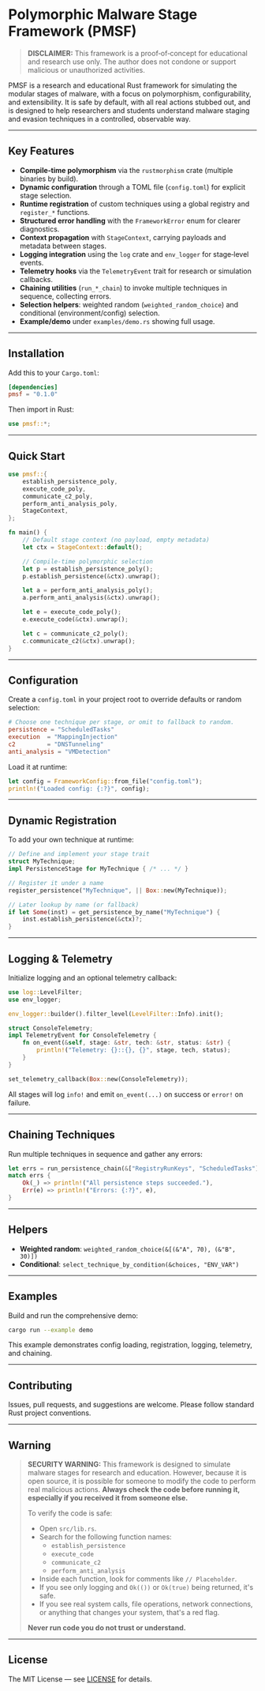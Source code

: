 # Polymorphic Malware Stage Framework (PMSF)

> **DISCLAIMER:** This framework is a proof‑of‑concept for educational and research use only. The author does not condone or support malicious or unauthorized activities.


PMSF is a research and educational Rust framework for simulating the modular stages of malware, with a focus on polymorphism, configurability, and extensibility. It is safe by default, with all real actions stubbed out, and is designed to help researchers and students understand malware staging and evasion techniques in a controlled, observable way.

---

## Key Features

- **Compile‑time polymorphism** via the `rustmorphism` crate (multiple binaries by build).
- **Dynamic configuration** through a TOML file (`config.toml`) for explicit stage selection.
- **Runtime registration** of custom techniques using a global registry and `register_*` functions.
- **Structured error handling** with the `FrameworkError` enum for clearer diagnostics.
- **Context propagation** with `StageContext`, carrying payloads and metadata between stages.
- **Logging integration** using the `log` crate and `env_logger` for stage‑level events.
- **Telemetry hooks** via the `TelemetryEvent` trait for research or simulation callbacks.
- **Chaining utilities** (`run_*_chain`) to invoke multiple techniques in sequence, collecting errors.
- **Selection helpers**: weighted random (`weighted_random_choice`) and conditional (environment/config) selection.
- **Example/demo** under `examples/demo.rs` showing full usage.

---

## Installation

Add this to your `Cargo.toml`:

```toml
[dependencies]
pmsf = "0.1.0"
```

Then import in Rust:

```rust
use pmsf::*;
```

---

## Quick Start

```rust
use pmsf::{
    establish_persistence_poly,
    execute_code_poly,
    communicate_c2_poly,
    perform_anti_analysis_poly,
    StageContext,
};

fn main() {
    // Default stage context (no payload, empty metadata)
    let ctx = StageContext::default();

    // Compile‑time polymorphic selection
    let p = establish_persistence_poly();
    p.establish_persistence(&ctx).unwrap();

    let a = perform_anti_analysis_poly();
    a.perform_anti_analysis(&ctx).unwrap();

    let e = execute_code_poly();
    e.execute_code(&ctx).unwrap();

    let c = communicate_c2_poly();
    c.communicate_c2(&ctx).unwrap();
}
```

---

## Configuration

Create a `config.toml` in your project root to override defaults or random selection:

```toml
# Choose one technique per stage, or omit to fallback to random.
persistence = "ScheduledTasks"
execution  = "MappingInjection"
c2         = "DNSTunneling"
anti_analysis = "VMDetection"
```

Load it at runtime:

```rust
let config = FrameworkConfig::from_file("config.toml");
println!("Loaded config: {:?}", config);
```

---

## Dynamic Registration

To add your own technique at runtime:

```rust
// Define and implement your stage trait
struct MyTechnique;
impl PersistenceStage for MyTechnique { /* ... */ }

// Register it under a name
register_persistence("MyTechnique", || Box::new(MyTechnique));

// Later lookup by name (or fallback)
if let Some(inst) = get_persistence_by_name("MyTechnique") {
    inst.establish_persistence(&ctx)?;
}
```

---

## Logging & Telemetry

Initialize logging and an optional telemetry callback:

```rust
use log::LevelFilter;
use env_logger;

env_logger::builder().filter_level(LevelFilter::Info).init();

struct ConsoleTelemetry;
impl TelemetryEvent for ConsoleTelemetry {
    fn on_event(&self, stage: &str, tech: &str, status: &str) {
        println!("Telemetry: {}::{}, {}", stage, tech, status);
    }
}

set_telemetry_callback(Box::new(ConsoleTelemetry));
```

All stages will log `info!` and emit `on_event(...)` on success or `error!` on failure.

---

## Chaining Techniques

Run multiple techniques in sequence and gather any errors:

```rust
let errs = run_persistence_chain(&["RegistryRunKeys", "ScheduledTasks"]);
match errs {
    Ok(_) => println!("All persistence steps succeeded."),
    Err(e) => println!("Errors: {:?}", e),
}
```

---

## Helpers

- **Weighted random**: `weighted_random_choice(&[(&"A", 70), (&"B", 30)])`
- **Conditional**: `select_technique_by_condition(&choices, "ENV_VAR")`

---

## Examples

Build and run the comprehensive demo:

```bash
cargo run --example demo
```

This example demonstrates config loading, registration, logging, telemetry, and chaining.

---

## Contributing

Issues, pull requests, and suggestions are welcome. Please follow standard Rust project conventions.

---

## Warning

> **SECURITY WARNING:**
> This framework is designed to simulate malware stages for research and education. However, because it is open source, it is possible for someone to modify the code to perform real malicious actions. **Always check the code before running it, especially if you received it from someone else.**
>
> To verify the code is safe:
> - Open `src/lib.rs`.
> - Search for the following function names:
>     - `establish_persistence`
>     - `execute_code`
>     - `communicate_c2`
>     - `perform_anti_analysis`
> - Inside each function, look for comments like `// Placeholder`.
> - If you see only logging and `Ok(())` or `Ok(true)` being returned, it's safe.
> - If you see real system calls, file operations, network connections, or anything that changes your system, that's a red flag.
>
> **Never run code you do not trust or understand.**

---

## License

The MIT License — see [LICENSE](LICENSE) for details.

